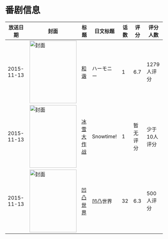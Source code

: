 # 番剧信息

|放送日期|封面|标题|日文标题|话数|评分|评分人数|
|---|---|---|---|---|---|---|
|2015-11-13|<img src="https://lain.bgm.tv/pic/cover/c/77/88/100448_8sN58.jpg" alt="封面" style="width:150px;height:200px;object-fit:cover;">|[和谐](https://bangumi.tv/subject/100448)|ハーモニー|1|6.7|1279人评分|
|2015-11-13|<img src="https://lain.bgm.tv/pic/cover/c/37/df/208700_YUY9y.jpg" alt="封面" style="width:150px;height:200px;object-fit:cover;">|[冰雪大作战](https://bangumi.tv/subject/208700)|Snowtime!|1|暂无评分|少于10人评分|
|2015-11-13|<img src="https://lain.bgm.tv/pic/cover/c/69/2a/80913_tezjj.jpg" alt="封面" style="width:150px;height:200px;object-fit:cover;">|[凹凸世界](https://bangumi.tv/subject/80913)|凹凸世界|32|6.3|500人评分|
